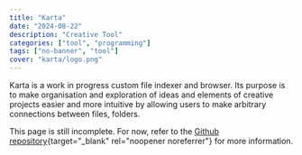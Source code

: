 ```yaml
---
title: "Karta"
date: "2024-08-22"
description: "Creative Tool"
categories: ["tool", "programming"]
tags: ["no-banner", "tool"]
cover: "karta/logo.png"
---
```


Karta is a work in progress custom file indexer and browser. Its purpose is to make organisation and exploration of ideas and elements of creative projects easier and more intuitive by allowing users to make arbitrary connections between files, folders. 

This page is still incomplete. For now, refer to the [Github repository](https://github.com/teodosin/karta){target="_blank" rel="noopener noreferrer"} for more information.


